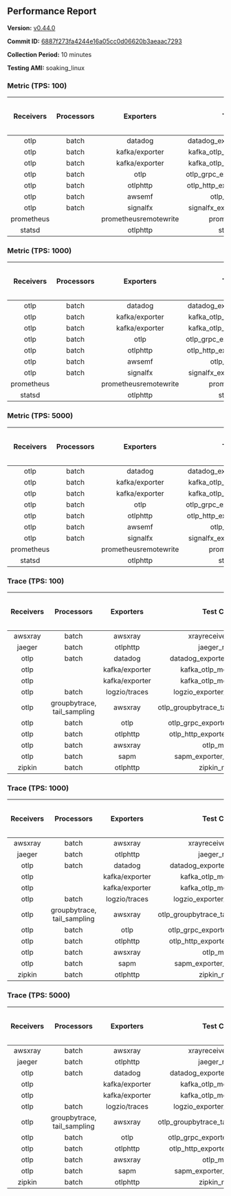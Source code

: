 ## Performance Report

**Version:** [v0.44.0](https://github.com/aws-observability/aws-otel-collector/releases/tag/v0.44.0)

**Commit ID:** [6887f273fa4244e16a05cc0d06620b3aeaac7293](https://github.com/aws-observability/aws-otel-collector/commit/6887f273fa4244e16a05cc0d06620b3aeaac7293)

**Collection Period:** 10 minutes

**Testing AMI:** soaking_linux


### Metric (TPS: 100)
| Receivers | Processors | Exporters | Test Case | Data Type | Instance Type | Avg CPU Usage (Percent) | Avg Memory Usage (Megabytes) | Max CPU Usage (Percent) | Max Memory Usage (Megabytes) |
|:---------:|:----------:|:---------:|:---------:|:---------:|:-------------:|:-----------------------:|:----------------------------:|:-----------------------:|:----------------------------:|
| otlp | batch | datadog | datadog_exporter_metric_mock | otlp | m5.2xlarge | 0.55 | 126.51 | 0.70 | 127.18 |
| otlp | batch | kafka/exporter | kafka_otlp_metric_mock_2_8_1 | otlp | m5.2xlarge | 0.25 | 127.71 | 0.70 | 127.98 |
| otlp | batch | kafka/exporter | kafka_otlp_metric_mock_3_2_0 | otlp | m5.2xlarge | 0.28 | 126.72 | 0.50 | 127.17 |
| otlp | batch | otlp | otlp_grpc_exporter_metric_mock | otlp | m5.2xlarge | 0.28 | 115.14 | 0.40 | 116.78 |
| otlp | batch | otlphttp | otlp_http_exporter_metric_mock | otlp | m5.2xlarge | 0.28 | 122.62 | 0.40 | 123.93 |
| otlp | batch | awsemf | otlp_metric_mock | otlp | m5.2xlarge | 0.07 | 110.44 | 0.60 | 119.03 |
| otlp | batch | signalfx | signalfx_exporter_metric_mock | otlp | m5.2xlarge | 0.24 | 124.38 | 0.40 | 127.57 |
| prometheus |  | prometheusremotewrite | prometheus_mock | prometheus | m5.2xlarge | 0.08 | 123.45 | 0.30 | 125.69 |
| statsd |  | otlphttp | statsd_mock | statsd | m5.2xlarge | 0.01 | 100.91 | 0.10 | 101.87 |

### Metric (TPS: 1000)
| Receivers | Processors | Exporters | Test Case | Data Type | Instance Type | Avg CPU Usage (Percent) | Avg Memory Usage (Megabytes) | Max CPU Usage (Percent) | Max Memory Usage (Megabytes) |
|:---------:|:----------:|:---------:|:---------:|:---------:|:-------------:|:-----------------------:|:----------------------------:|:-----------------------:|:----------------------------:|
| otlp | batch | datadog | datadog_exporter_metric_mock | otlp | m5.2xlarge | 1.62 | 133.06 | 1.90 | 137.68 |
| otlp | batch | kafka/exporter | kafka_otlp_metric_mock_2_8_1 | otlp | m5.2xlarge | 2.42 | 138.12 | 2.80 | 142.58 |
| otlp | batch | kafka/exporter | kafka_otlp_metric_mock_3_2_0 | otlp | m5.2xlarge | 9.97 | 144.43 | 10.60 | 147.37 |
| otlp | batch | otlp | otlp_grpc_exporter_metric_mock | otlp | m5.2xlarge | 0.59 | 129.19 | 0.80 | 132.90 |
| otlp | batch | otlphttp | otlp_http_exporter_metric_mock | otlp | m5.2xlarge | 0.55 | 137.47 | 0.70 | 141.82 |
| otlp | batch | awsemf | otlp_metric_mock | otlp | m5.2xlarge | 0.12 | 115.45 | 1.70 | 130.17 |
| otlp | batch | signalfx | signalfx_exporter_metric_mock | otlp | m5.2xlarge | 0.96 | 136.52 | 1.10 | 140.01 |
| prometheus |  | prometheusremotewrite | prometheus_mock | prometheus | m5.2xlarge | 0.67 | 152.85 | 1.30 | 159.82 |
| statsd |  | otlphttp | statsd_mock | statsd | m5.2xlarge | 0.01 | 103.02 | 0.10 | 103.94 |

### Metric (TPS: 5000)
| Receivers | Processors | Exporters | Test Case | Data Type | Instance Type | Avg CPU Usage (Percent) | Avg Memory Usage (Megabytes) | Max CPU Usage (Percent) | Max Memory Usage (Megabytes) |
|:---------:|:----------:|:---------:|:---------:|:---------:|:-------------:|:-----------------------:|:----------------------------:|:-----------------------:|:----------------------------:|
| otlp | batch | datadog | datadog_exporter_metric_mock | otlp | m5.2xlarge | 5.29 | 139.20 | 6.10 | 143.88 |
| otlp | batch | kafka/exporter | kafka_otlp_metric_mock_2_8_1 | otlp | m5.2xlarge | 9.16 | 145.81 | 9.80 | 150.27 |
| otlp | batch | kafka/exporter | kafka_otlp_metric_mock_3_2_0 | otlp | m5.2xlarge | 1.75 | 138.10 | 1.90 | 144.61 |
| otlp | batch | otlp | otlp_grpc_exporter_metric_mock | otlp | m5.2xlarge | 1.93 | 138.88 | 4.60 | 269.77 |
| otlp | batch | otlphttp | otlp_http_exporter_metric_mock | otlp | m5.2xlarge | 0.42 | 121.51 | 2.00 | 140.28 |
| otlp | batch | awsemf | otlp_metric_mock | otlp | m5.2xlarge | 1.22 | 128.13 | 7.40 | 141.17 |
| otlp | batch | signalfx | signalfx_exporter_metric_mock | otlp | m5.2xlarge | 3.81 | 134.65 | 4.10 | 138.38 |
| prometheus |  | prometheusremotewrite | prometheus_mock | prometheus | m5.2xlarge | 4.21 | 258.78 | 7.30 | 274.72 |
| statsd |  | otlphttp | statsd_mock | statsd | m5.2xlarge | 0.01 | 101.35 | 0.10 | 102.56 |

### Trace (TPS: 100)
| Receivers | Processors | Exporters | Test Case | Data Type | Instance Type | Avg CPU Usage (Percent) | Avg Memory Usage (Megabytes) | Max CPU Usage (Percent) | Max Memory Usage (Megabytes) |
|:---------:|:----------:|:---------:|:---------:|:---------:|:-------------:|:-----------------------:|:----------------------------:|:-----------------------:|:----------------------------:|
| awsxray | batch | awsxray | xrayreceiver_mock | xray | m5.2xlarge | 0.14 | 110.98 | 2.50 | 118.00 |
| jaeger | batch | otlphttp | jaeger_mock | jaeger | m5.2xlarge | 0.04 | 102.77 | 0.10 | 103.67 |
| otlp | batch | datadog | datadog_exporter_trace_mock | otlp | m5.2xlarge | 0.06 | 103.62 | 0.20 | 104.19 |
| otlp |  | kafka/exporter | kafka_otlp_mock_2_8_1 | otlp | m5.2xlarge | 0.09 | 107.35 | 0.20 | 109.00 |
| otlp |  | kafka/exporter | kafka_otlp_mock_3_2_0 | otlp | m5.2xlarge | 0.06 | 107.31 | 0.30 | 110.17 |
| otlp | batch | logzio/traces | logzio_exporter_trace_mock | otlp | m5.2xlarge | 0.06 | 101.09 | 0.20 | 101.80 |
| otlp | groupbytrace, tail_sampling | awsxray | otlp_groupbytrace_tailsampling_mock | otlp | m5.2xlarge | 0.03 | 104.42 | 0.20 | 105.37 |
| otlp | batch | otlp | otlp_grpc_exporter_trace_mock | otlp | m5.2xlarge | 0.06 | 104.28 | 0.20 | 105.50 |
| otlp | batch | otlphttp | otlp_http_exporter_trace_mock | otlp | m5.2xlarge | 0.05 | 100.66 | 0.20 | 101.68 |
| otlp | batch | awsxray | otlp_mock | otlp | m5.2xlarge | 0.04 | 101.82 | 0.20 | 102.49 |
| otlp | batch | sapm | sapm_exporter_trace_mock | otlp | m5.2xlarge | 0.05 | 101.64 | 0.20 | 101.83 |
| zipkin | batch | otlphttp | zipkin_mock | zipkin | m5.2xlarge | 0.06 | 101.29 | 0.20 | 102.12 |

### Trace (TPS: 1000)
| Receivers | Processors | Exporters | Test Case | Data Type | Instance Type | Avg CPU Usage (Percent) | Avg Memory Usage (Megabytes) | Max CPU Usage (Percent) | Max Memory Usage (Megabytes) |
|:---------:|:----------:|:---------:|:---------:|:---------:|:-------------:|:-----------------------:|:----------------------------:|:-----------------------:|:----------------------------:|
| awsxray | batch | awsxray | xrayreceiver_mock | xray | m5.2xlarge | 1.45 | 113.23 | 25.10 | 121.95 |
| jaeger | batch | otlphttp | jaeger_mock | jaeger | m5.2xlarge | 0.04 | 101.96 | 0.20 | 102.88 |
| otlp | batch | datadog | datadog_exporter_trace_mock | otlp | m5.2xlarge | 0.05 | 102.08 | 0.20 | 103.14 |
| otlp |  | kafka/exporter | kafka_otlp_mock_2_8_1 | otlp | m5.2xlarge | 0.24 | 108.25 | 0.60 | 110.94 |
| otlp |  | kafka/exporter | kafka_otlp_mock_3_2_0 | otlp | m5.2xlarge | 0.09 | 108.61 | 0.20 | 111.39 |
| otlp | batch | logzio/traces | logzio_exporter_trace_mock | otlp | m5.2xlarge | 0.05 | 100.21 | 0.20 | 101.44 |
| otlp | groupbytrace, tail_sampling | awsxray | otlp_groupbytrace_tailsampling_mock | otlp | m5.2xlarge | 0.03 | 104.11 | 0.20 | 104.37 |
| otlp | batch | otlp | otlp_grpc_exporter_trace_mock | otlp | m5.2xlarge | 0.04 | 101.83 | 0.30 | 102.74 |
| otlp | batch | otlphttp | otlp_http_exporter_trace_mock | otlp | m5.2xlarge | 0.06 | 102.10 | 0.30 | 102.65 |
| otlp | batch | awsxray | otlp_mock | otlp | m5.2xlarge | 0.06 | 101.91 | 0.20 | 103.19 |
| otlp | batch | sapm | sapm_exporter_trace_mock | otlp | m5.2xlarge | 0.05 | 100.54 | 0.20 | 101.07 |
| zipkin | batch | otlphttp | zipkin_mock | zipkin | m5.2xlarge | 0.03 | 101.68 | 0.20 | 102.14 |

### Trace (TPS: 5000)
| Receivers | Processors | Exporters | Test Case | Data Type | Instance Type | Avg CPU Usage (Percent) | Avg Memory Usage (Megabytes) | Max CPU Usage (Percent) | Max Memory Usage (Megabytes) |
|:---------:|:----------:|:---------:|:---------:|:---------:|:-------------:|:-----------------------:|:----------------------------:|:-----------------------:|:----------------------------:|
| awsxray | batch | awsxray | xrayreceiver_mock | xray | m5.2xlarge | 3.26 | 115.53 | 28.60 | 134.17 |
| jaeger | batch | otlphttp | jaeger_mock | jaeger | m5.2xlarge | 0.03 | 103.18 | 0.20 | 104.26 |
| otlp | batch | datadog | datadog_exporter_trace_mock | otlp | m5.2xlarge | 0.08 | 105.26 | 0.20 | 105.26 |
| otlp |  | kafka/exporter | kafka_otlp_mock_2_8_1 | otlp | m5.2xlarge | 0.09 | 108.14 | 0.30 | 109.76 |
| otlp |  | kafka/exporter | kafka_otlp_mock_3_2_0 | otlp | m5.2xlarge | 0.25 | 109.24 | 0.50 | 111.62 |
| otlp | batch | logzio/traces | logzio_exporter_trace_mock | otlp | m5.2xlarge | 0.04 | 100.60 | 0.20 | 100.94 |
| otlp | groupbytrace, tail_sampling | awsxray | otlp_groupbytrace_tailsampling_mock | otlp | m5.2xlarge | 0.03 | 103.80 | 0.10 | 104.66 |
| otlp | batch | otlp | otlp_grpc_exporter_trace_mock | otlp | m5.2xlarge | 0.04 | 103.23 | 0.20 | 103.95 |
| otlp | batch | otlphttp | otlp_http_exporter_trace_mock | otlp | m5.2xlarge | 0.06 | 101.60 | 0.20 | 102.57 |
| otlp | batch | awsxray | otlp_mock | otlp | m5.2xlarge | 0.06 | 100.56 | 0.20 | 101.90 |
| otlp | batch | sapm | sapm_exporter_trace_mock | otlp | m5.2xlarge | 0.06 | 102.40 | 0.20 | 103.69 |
| zipkin | batch | otlphttp | zipkin_mock | zipkin | m5.2xlarge | 0.04 | 99.95 | 0.10 | 101.18 |

